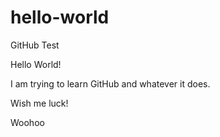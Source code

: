 # hello-world
GitHub Test

Hello World!

I am trying to learn GitHub and whatever it does. 

Wish me luck!

Woohoo
